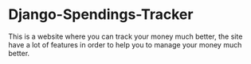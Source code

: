 # Django-Spendings-Tracker
This is a website where you can track your money much better, the site have a lot of features in order to help you to manage your money much better.
